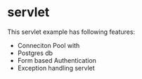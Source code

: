 # servlet

This servlet example has following features:

* Conneciton Pool with
* Postgres db
* Form based Authentication 
* Exception handling servlet
